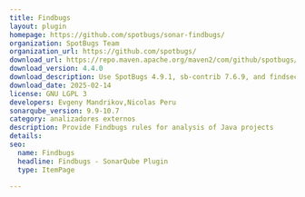 ```yaml
---
title: Findbugs
layout: plugin
homepage: https://github.com/spotbugs/sonar-findbugs/
organization: SpotBugs Team
organization_url: https://github.com/spotbugs/
download_url: https://repo.maven.apache.org/maven2/com/github/spotbugs/sonar-findbugs-plugin/4.4.0/sonar-findbugs-plugin-4.4.0.jar
download_version: 4.4.0
download_description: Use SpotBugs 4.9.1, sb-contrib 7.6.9, and findsecbugs 1.13.0
download_date: 2025-02-14
license: GNU LGPL 3
developers: Evgeny Mandrikov,Nicolas Peru
sonarqube_version: 9.9-10.7
category: analizadores externos
description: Provide Findbugs rules for analysis of Java projects
details: 
seo:
  name: Findbugs
  headline: Findbugs - SonarQube Plugin
  type: ItemPage

---
```

